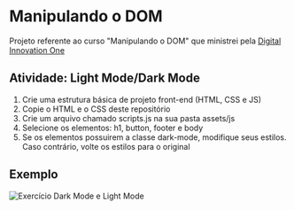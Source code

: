 # Manipulando o DOM

Projeto referente ao curso "Manipulando o DOM" que ministrei pela [Digital Innovation One](.https://web.dio.me/home)

## Atividade: Light Mode/Dark Mode

1. Crie uma estrutura básica de projeto front-end (HTML, CSS e JS)
2. Copie o HTML e o CSS deste repositório
3. Crie um arquivo chamado scripts.js na sua pasta assets/js
4. Selecione os elementos: h1, button, footer e body
5. Se os elementos possuirem a classe dark-mode, modifique seus estilos. Caso contrário, volte os estilos para o original

## Exemplo

![Exercício Dark Mode e Light Mode](./dark-mode-exercicio.gif)
